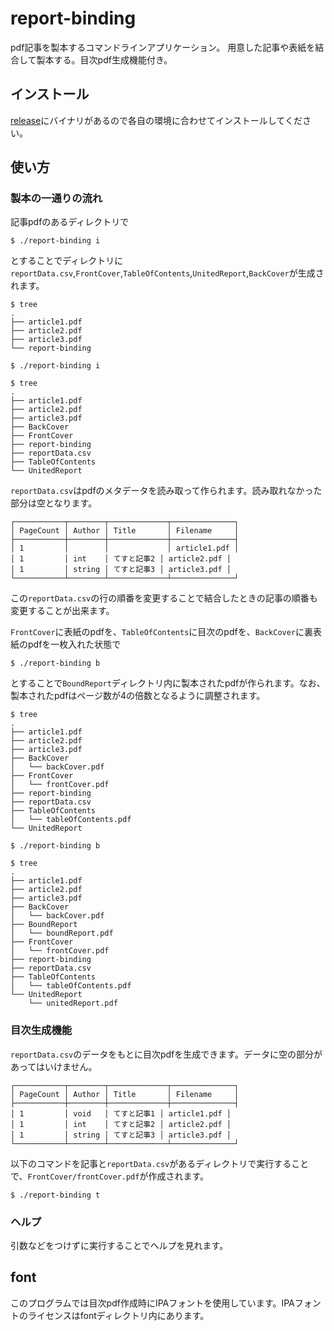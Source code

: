 # report-binding

pdf記事を製本するコマンドラインアプリケーション。
用意した記事や表紙を結合して製本する。目次pdf生成機能付き。

## インストール
[release](https://github.com/kienn-HCl/report-binding/releases/latest)にバイナリがあるので各自の環境に合わせてインストールしてください。

## 使い方

### 製本の一通りの流れ
記事pdfのあるディレクトリで


```shell
$ ./report-binding i
```

とすることでディレクトリに`reportData.csv`,`FrontCover`,`TableOfContents`,`UnitedReport`,`BackCover`が生成されます。


```shell
$ tree
.
├── article1.pdf
├── article2.pdf
├── article3.pdf
└── report-binding

$ ./report-binding i

$ tree
.
├── article1.pdf
├── article2.pdf
├── article3.pdf
├── BackCover
├── FrontCover
├── report-binding
├── reportData.csv
├── TableOfContents
└── UnitedReport

```

`reportData.csv`はpdfのメタデータを読み取って作られます。読み取れなかった部分は空となります。

```
┌───────────┬────────┬─────────────┬──────────────┐
│ PageCount │ Author │ Title       │ Filename     │
├───────────┼────────┼─────────────┼──────────────┤
│ 1         │        │             │ article1.pdf │
│ 1         │ int    │ てすと記事2 │ article2.pdf │
│ 1         │ string │ てすと記事3 │ article3.pdf │
└───────────┴────────┴─────────────┴──────────────┘
```

この`reportData.csv`の行の順番を変更することで結合したときの記事の順番も変更することが出来ます。

`FrontCover`に表紙のpdfを、`TableOfContents`に目次のpdfを、`BackCover`に裏表紙のpdfを一枚入れた状態で

```shell
$ ./report-binding b
```

とすることで`BoundReport`ディレクトリ内に製本されたpdfが作られます。なお、製本されたpdfはページ数が4の倍数となるように調整されます。

```shell
$ tree
.
├── article1.pdf
├── article2.pdf
├── article3.pdf
├── BackCover
│   └── backCover.pdf
├── FrontCover
│   └── frontCover.pdf
├── report-binding
├── reportData.csv
├── TableOfContents
│   └── tableOfContents.pdf
└── UnitedReport

$ ./report-binding b

$ tree
.
├── article1.pdf
├── article2.pdf
├── article3.pdf
├── BackCover
│   └── backCover.pdf
├── BoundReport
│   └── boundReport.pdf
├── FrontCover
│   └── frontCover.pdf
├── report-binding
├── reportData.csv
├── TableOfContents
│   └── tableOfContents.pdf
└── UnitedReport
    └── unitedReport.pdf
```

### 目次生成機能
`reportData.csv`のデータをもとに目次pdfを生成できます。データに空の部分があってはいけません。
```
┌───────────┬────────┬─────────────┬──────────────┐
│ PageCount │ Author │ Title       │ Filename     │
├───────────┼────────┼─────────────┼──────────────┤
│ 1         │ void   │ てすと記事1 │ article1.pdf │
│ 1         │ int    │ てすと記事2 │ article2.pdf │
│ 1         │ string │ てすと記事3 │ article3.pdf │
└───────────┴────────┴─────────────┴──────────────┘
```
以下のコマンドを記事と`reportData.csv`があるディレクトリで実行することで、`FrontCover/frontCover.pdf`が作成されます。

```
$ ./report-binding t
```

### ヘルプ
引数などをつけずに実行することでヘルプを見れます。

## font
このプログラムでは目次pdf作成時にIPAフォントを使用しています。IPAフォントのライセンスはfontディレクトリ内にあります。

